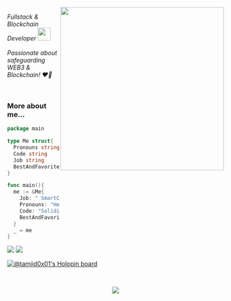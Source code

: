 
<img align='right' src="https://github-readme-stats-sigma-five.vercel.app/api?username=tamjid0x01&show_icons=true&theme=radical" width="380">
<p><em>  Fullstack & Blockchain Developer  <img src="https://media.giphy.com/media/WUlplcMpOCEmTGBtBW/giphy.gif" width="30"><br><br>
Passionate about safeguarding WEB3 & Blockchain! ❤️🔐 
    </em></p>

<br>


### More about me...
```go
package main

type Me struct{
  Pronouns string
  Code string
  Job string
  BestAndFavoriteSkill string
}

func main(){
  me := &Me{
    Job: " SmartContracts Security Research & Audit",
    Pronouns: "He/Him",
    Code: "Solidity, Go and Python and Everythings",
    BestAndFavoriteSkill: "Smart contract Security, WEB3 & Blockchain :D"
  }
  _ = me
}
```

   

[![](https://img.shields.io/github/followers/tamjid0x01?color=gray&label=%40tamjid0x01&logo=GitHub)](https://github.com/tamjid0x01)
[![](https://img.shields.io/github/stars/tamjid0x01?color=gray&logo=GitHub)](https://github.com/tamjid0x01)


   
[![@tamjid0x01's Holopin board](https://holopin.io/api/user/board?user=tamjid0x01)](https://holopin.io/@tamjid0x01)

<br>

<p align="center">
<img src="https://github.com/user-attachments/assets/9ec3fed0-45ff-4cb3-988c-f8cd66e85082">
</p>


<br>


